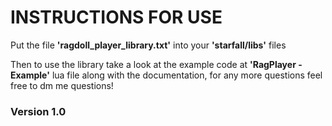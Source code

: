 # INSTRUCTIONS FOR USE

Put the file **'ragdoll_player_library.txt'** into your **'starfall/libs'** files

Then to use the library take a look at the example code at **'RagPlayer - Example'** lua file along with the documentation, for any more questions feel free to dm me questions!

### Version 1.0
